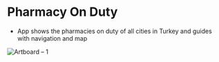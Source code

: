 # Pharmacy On Duty


- App shows the pharmacies on duty of all cities in Turkey and guides with navigation and map




![Artboard – 1](https://user-images.githubusercontent.com/45628483/159165505-697dd326-7584-4a47-a0ea-c174e313608b.png)
